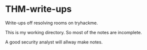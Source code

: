 # THM-write-ups
Write-ups off resolving rooms on tryhackme.

This is my working directory. 
So most of the notes are incomplete. 

A good security analyst will allway make notes.


